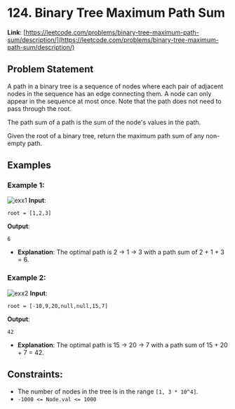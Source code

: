 # 124. Binary Tree Maximum Path Sum
**Link**: [https://leetcode.com/problems/binary-tree-maximum-path-sum/description/](https://leetcode.com/problems/binary-tree-maximum-path-sum/description/)

## Problem Statement
A path in a binary tree is a sequence of nodes where each pair of adjacent nodes in the sequence has an edge connecting them. A node can only appear in the sequence at most once. Note that the path does not need to pass through the root.

The path sum of a path is the sum of the node's values in the path.

Given the root of a binary tree, return the maximum path sum of any non-empty path.

## Examples
### Example 1:
![exx1](https://github.com/user-attachments/assets/e8e5a545-abf0-4705-9977-c49e76d49829)
**Input**:
```
root = [1,2,3]
```
**Output**:
```
6
```
  * **Explanation**: The optimal path is 2 -> 1 -> 3 with a path sum of 2 + 1 + 3 = 6.

### Example 2:
![exx2](https://github.com/user-attachments/assets/9bf14bf7-f16a-4892-a85e-03608683b7e2)
**Input**:
```
root = [-10,9,20,null,null,15,7]
```
**Output**:
```
42
```
  * **Explanation**: The optimal path is 15 -> 20 -> 7 with a path sum of 15 + 20 + 7 = 42.

## Constraints:
- The number of nodes in the tree is in the range `[1, 3 * 10^4]`.
- `-1000 <= Node.val <= 1000`
